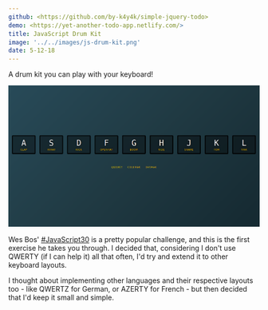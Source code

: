 ```yaml
---
github: <https://github.com/by-k4y4k/simple-jquery-todo>
demo: <https://yet-another-todo-app.netlify.com/>
title: JavaScript Drum Kit
image: '../../images/js-drum-kit.png'
date: 5-12-18
---
```


A drum kit you can play with your keyboard!

<!-- end excerpt -->

![A screenshot of the app](../../images/js-drum-kit.png)

Wes Bos' [#JavaScript30](https://javascript30.com/) is a pretty popular challenge, and this is the first exercise he takes you through. I decided that, considering I don't use QWERTY (if I can help it) all that often, I'd try and extend it to other keyboard layouts.

I thought about implementing other languages and their respective layouts too - like QWERTZ for German, or AZERTY for French - but then decided that I'd keep it small and simple.
